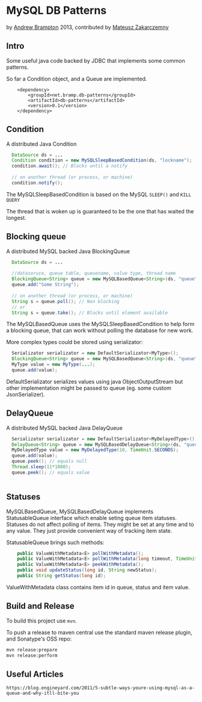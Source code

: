 MySQL DB Patterns
=================
by [Andrew Brampton](http://bramp.net) 2013, contributed by [Mateusz Zakarczemny](https://github.com/Matzz)

Intro
-----

Some useful java code backed by JDBC that implements some common patterns.

So far a Condition object, and a Queue are implemented.

```maven
	<dependency>
		<groupId>net.bramp.db-patterns</groupId>
		<artifactId>db-patterns</artifactId>
		<version>0.1</version>
	</dependency>
```

Condition
---------

A distributed Java Condition

```java
  DataSource ds = ...
  Condition condition = new MySQLSleepBasedCondition(ds, "lockname");
  condition.await(); // Blocks until a notify
  
  // on another thread (or process, or machine)
  condition.notify();
```

The MySQLSleepBasedCondition is based on the MySQL ``SLEEP()`` and ``KILL QUERY``

The thread that is woken up is guaranteed to be the one that has waited the longest.


Blocking queue
-----

A distributed MySQL backed Java BlockingQueue

```java
  DataSource ds = ...
  
  //datasoruce, queue table, queuename, value type, thread name
  BlockingQueue<String> queue = new MySQLBasedQueue<String>(ds, "queue", "queue name", String.class, "Worker1");
  queue.add("Some String");
  
  // on another thread (or process, or machine)
  String s = queue.poll(); // Non blocking
  // or
  String s = queue.take(); // Blocks until element available
```

The MySQLBasedQueue uses the MySQLSleepBasedCondition to help form a blocking
queue, that can work without polling the database for new work.

More complex types could be stored using serializator:
```java
  Serializator serializator = new DefaultSerializator<MyType>();
  BlockingQueue<String> queue = new MySQLBasedQueue<String>(ds, "queue", "queue name", serializator, "Worker1");
  MyType value = new MyType(...);
  queue.add(value);
```
DefaultSerializator serializes values using java ObjectOutputStream but other implementation might be passed to queue (eg. some custom JsonSerializer).

DelayQueue
-----------------
A distributed MySQL backed Java DelayQueue

```java
  Serializator serializator = new DefaultSerializator<MyDelayedType>(); // MyType must extends Delayed interface
  DelayQueue<String> queue = new MySQLBasedDelayQueue<String>(ds, "queue", "queue name", serializator, "Worker1");
  MyDelayedType value = new MyDelayedType(10, TimeUnit.SECONDS);
  queue.add(value);
  queue.peek(); // equals null
  Thread.sleep(11*1000);
  queue.peek(); // equals value
  
```

Statuses
-----------------
MySQLBasedQueue, MySQLBasedDelayQueue implements StatusableQueue interface which enable seting queue item statuses. Statuses do not affect polling of items. They might be set at any time and to any value. They just provide convenient way of tracking item state.

StatusableQueue brings such methods:
```java
	public ValueWithMetadata<E> pollWithMetadata();
	public ValueWithMetadata<E> pollWithMetadata(long timeout, TimeUnit unit) throws InterruptedException;
	public ValueWithMetadata<E> peekWithMetadata();
	public void updateStatus(long id, String newStatus);
	public String getStatus(long id);
```
ValueWithMetadata class contains item id in queue, status and item value.


Build and Release
-----------------

To build this project use `mvn`.

To push a release to maven central use the standard maven release plugin, and Sonatype's OSS repo:

```bash
mvn release:prepare
mvn release:perform
```

Useful Articles
---------------
	https://blog.engineyard.com/2011/5-subtle-ways-youre-using-mysql-as-a-queue-and-why-itll-bite-you
